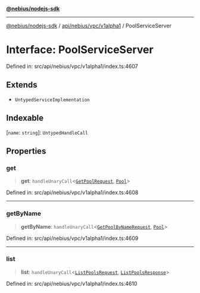 [**@nebius/nodejs-sdk**](../../../../../README.md)

***

[@nebius/nodejs-sdk](../../../../../README.md) / [api/nebius/vpc/v1alpha1](../README.md) / PoolServiceServer

# Interface: PoolServiceServer

Defined in: src/api/nebius/vpc/v1alpha1/index.ts:4607

## Extends

- `UntypedServiceImplementation`

## Indexable

\[`name`: `string`\]: `UntypedHandleCall`

## Properties

### get

> **get**: `handleUnaryCall`\<[`GetPoolRequest`](GetPoolRequest.md), [`Pool`](Pool.md)\>

Defined in: src/api/nebius/vpc/v1alpha1/index.ts:4608

***

### getByName

> **getByName**: `handleUnaryCall`\<[`GetPoolByNameRequest`](GetPoolByNameRequest.md), [`Pool`](Pool.md)\>

Defined in: src/api/nebius/vpc/v1alpha1/index.ts:4609

***

### list

> **list**: `handleUnaryCall`\<[`ListPoolsRequest`](ListPoolsRequest.md), [`ListPoolsResponse`](ListPoolsResponse.md)\>

Defined in: src/api/nebius/vpc/v1alpha1/index.ts:4610
